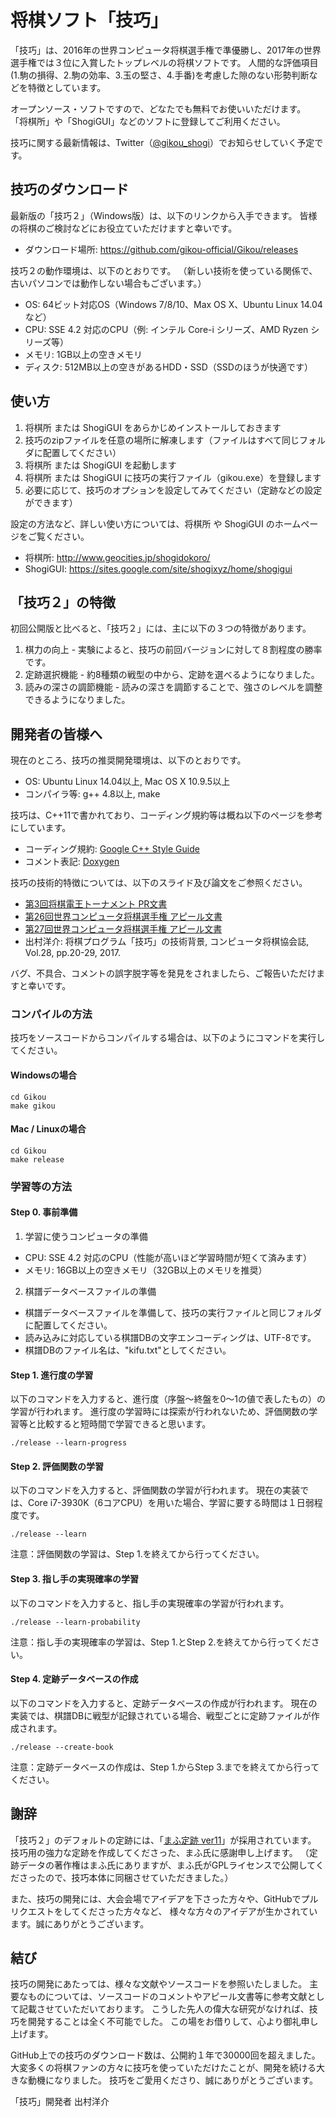 # 将棋ソフト「技巧」

「技巧」は、2016年の世界コンピュータ将棋選手権で準優勝し、2017年の世界選手権では３位に入賞したトップレベルの将棋ソフトです。
人間的な評価項目(1.駒の損得、2.駒の効率、3.玉の堅さ、4.手番)を考慮した隙のない形勢判断などを特徴としています。

オープンソース・ソフトですので、どなたでも無料でお使いいただけます。
「将棋所」や「ShogiGUI」などのソフトに登録してご利用ください。

技巧に関する最新情報は、Twitter（[@gikou_shogi](https://twitter.com/gikou_shogi)）でお知らせしていく予定です。

## 技巧のダウンロード

最新版の「技巧２」（Windows版）は、以下のリンクから入手できます。
皆様の将棋のご検討などにお役立ていただけますと幸いです。
- ダウンロード場所: https://github.com/gikou-official/Gikou/releases

技巧２の動作環境は、以下のとおりです。
（新しい技術を使っている関係で、古いパソコンでは動作しない場合もございます。）
- OS: 64ビット対応OS（Windows 7/8/10、Max OS X、Ubuntu Linux 14.04など） 
- CPU: SSE 4.2 対応のCPU（例: インテル Core-i シリーズ、AMD Ryzen シリーズ等）
- メモリ: 1GB以上の空きメモリ
- ディスク: 512MB以上の空きがあるHDD・SSD（SSDのほうが快適です）

## 使い方

1. 将棋所 または ShogiGUI をあらかじめインストールしておきます
2. 技巧のzipファイルを任意の場所に解凍します（ファイルはすべて同じフォルダに配置してください）
3. 将棋所 または ShogiGUI を起動します
4. 将棋所 または ShogiGUI に技巧の実行ファイル（gikou.exe）を登録します
5. 必要に応じて、技巧のオプションを設定してみてください（定跡などの設定ができます）

設定の方法など、詳しい使い方については、将棋所 や ShogiGUI のホームページをご覧ください。
- 将棋所: http://www.geocities.jp/shogidokoro/
- ShogiGUI: https://sites.google.com/site/shogixyz/home/shogigui

## 「技巧２」の特徴

初回公開版と比べると、「技巧２」には、主に以下の３つの特徴があります。
1. 棋力の向上 - 実験によると、技巧の前回バージョンに対して８割程度の勝率です。
2. 定跡選択機能 - 約8種類の戦型の中から、定跡を選べるようになりました。
3. 読みの深さの調節機能 - 読みの深さを調節することで、強さのレベルを調整できるようになりました。

## 開発者の皆様へ

現在のところ、技巧の推奨開発環境は、以下のとおりです。
- OS: Ubuntu Linux 14.04以上, Mac OS X 10.9.5以上
- コンパイラ等: g++ 4.8以上, make

技巧は、C++11で書かれており、コーディング規約等は概ね以下のページを参考にしています。
- コーディング規約: [Google C++ Style Guide](https://google.github.io/styleguide/cppguide.html)
- コメント表記: [Doxygen](http://www.doxygen.org/)

技巧の技術的特徴については、以下のスライド及び論文をご参照ください。
- [第3回将棋電王トーナメント PR文書](http://denou.jp/tournament2015/img/PR/Gikou.pdf)
- [第26回世界コンピュータ将棋選手権 アピール文書](http://www2.computer-shogi.org/wcsc26/appeal/Gikou/gikou_appeal_wcsc26_ver3.pdf)
- [第27回世界コンピュータ将棋選手権 アピール文書](http://www2.computer-shogi.org/wcsc27/appeal/Gikou/gikou_appeal_wcsc27.pdf)
- 出村洋介: 将棋プログラム「技巧」の技術背景, コンピュータ将棋協会誌, Vol.28, pp.20-29, 2017.

バグ、不具合、コメントの誤字脱字等を発見をされましたら、ご報告いただけますと幸いです。

### コンパイルの方法

技巧をソースコードからコンパイルする場合は、以下のようにコマンドを実行してください。

#### Windowsの場合

```
cd Gikou
make gikou
```

#### Mac / Linuxの場合

```
cd Gikou
make release
```

### 学習等の方法

#### Step 0. 事前準備

1. 学習に使うコンピュータの準備
  - CPU: SSE 4.2 対応のCPU（性能が高いほど学習時間が短くて済みます）
  - メモリ: 16GB以上の空きメモリ（32GB以上のメモリを推奨）
2. 棋譜データベースファイルの準備
  - 棋譜データベースファイルを準備して、技巧の実行ファイルと同じフォルダに配置してください。
  - 読み込みに対応している棋譜DBの文字エンコーディングは、UTF-8です。
  - 棋譜DBのファイル名は、"kifu.txt"としてください。

#### Step 1. 進行度の学習

以下のコマンドを入力すると、進行度（序盤〜終盤を0〜1の値で表したもの）の学習が行われます。
進行度の学習時には探索が行われないため、評価関数の学習等と比較すると短時間で学習できると思います。

```
./release --learn-progress
```

#### Step 2. 評価関数の学習

以下のコマンドを入力すると、評価関数の学習が行われます。
現在の実装では、Core i7-3930K（6コアCPU）を用いた場合、学習に要する時間は１日弱程度です。

```
./release --learn
```

注意：評価関数の学習は、Step 1.を終えてから行ってください。

#### Step 3. 指し手の実現確率の学習

以下のコマンドを入力すると、指し手の実現確率の学習が行われます。

```
./release --learn-probability
```

注意：指し手の実現確率の学習は、Step 1.とStep 2.を終えてから行ってください。

#### Step 4. 定跡データベースの作成

以下のコマンドを入力すると、定跡データベースの作成が行われます。
現在の実装では、棋譜DBに戦型が記録されている場合、戦型ごとに定跡ファイルが作成されます。

```
./release --create-book
```

注意：定跡データベースの作成は、Step 1.からStep 3.までを終えてから行ってください。

## 謝辞

「技巧２」のデフォルトの定跡には、「[まふ定跡 ver11](https://github.com/mafu-opening-theory/Shogi_opening_theory)」が採用されています。
技巧用の強力な定跡を作成してくださった、まふ氏に感謝申し上げます。
（定跡データの著作権はまふ氏にありますが、まふ氏がGPLライセンスで公開してくださったので、技巧本体に同梱させていただきました。）

また、技巧の開発には、大会会場でアイデアを下さった方々や、GitHubでプルリクエストをしてくださった方々など、
様々な方々のアイデアが生かされています。誠にありがとうございます。

## 結び

技巧の開発にあたっては、様々な文献やソースコードを参照いたしました。
主要なものについては、ソースコードのコメントやアピール文書等に参考文献として記載させていただいております。
こうした先人の偉大な研究がなければ、技巧を開発することは全く不可能でした。
この場をお借りして、心より御礼申し上げます。

GitHub上での技巧のダウンロード数は、公開約１年で30000回を超えました。
大変多くの将棋ファンの方々に技巧を使っていただけたことが、開発を続ける大きな動機になりました。
技巧をご愛用くださり、誠にありがとうございます。

「技巧」開発者 出村洋介